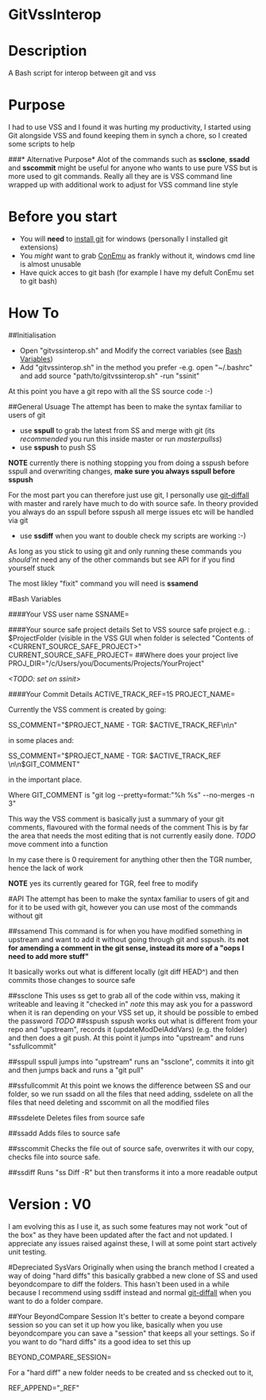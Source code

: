 GitVssInterop
=============

# Description

A Bash script for interop between git and vss

# Purpose
I had to use VSS and I found it was hurting my productivity, I started using Git alongside VSS and found keeping them in synch a chore, so I created some scripts to help

###* Alternative Purpose*
Alot of the commands such as **ssclone**, **ssadd** and **sscommit** might be useful for anyone who wants to use pure VSS but is more used to git commands. Really all they are is 
VSS command line wrapped up with additional work to adjust for VSS command line style 

# Before you start
- You will **need** to [install git](http://git-scm.com/book/en/v2/Getting-Started-Installing-Git) for windows (personally I installed git extensions)
- You *might* want to grab [ConEmu](https://code.google.com/p/conemu-maximus5/) as frankly without it, windows cmd line is almost unusable
- Have quick acces to git bash (for example I have my defult ConEmu set to git bash)

# How To

##Initialisation 
- Open "gitvssinterop.sh" and Modify the correct variables (see [Bash Variables](https://github.com/chrispepper1989/GitVssInterop#bash-variables))
- Add "gitvssinterop.sh" in the method you prefer
  -e.g. open "~/.bashrc" and add source "path/to/gitvssinterop.sh"
-run "ssinit"

At this point you have a git repo with all the SS source code :-)

##General Usuage
The attempt has been to make the syntax familiar to users of git

- use **sspull** to grab the latest from SS and merge with git (its *recommended* you run this inside master or run *masterpullss*)
- use **sspush** to push SS

**NOTE** currently there is nothing stopping you from doing a sspush before sspull and overwriting changes, **make sure you always sspull before sspush**


For the most part you can therefore just use git, I personally use [git-diffall](https://github.com/thenigan/git-diffall) with master and rarely have much to do with source safe. In theory provided you always do an sspull before sspush all merge issues etc will be handled via git


- use **ssdiff** when you want to double check my scripts are working :-)


As long as you stick to using git and only running these commands you *should'nt* need any of the other commands but see API for if you find yourself stuck


The most likley "fixit" command you will need is 
**ssamend**

#Bash Variables

####Your VSS user name
SSNAME=

####Your source safe project details
Set to VSS source safe project e.g. : $ProjectFolder (visible in the VSS GUI when folder is selected "Contents of <CURRENT_SOURCE_SAFE_PROJECT>"
CURRENT_SOURCE_SAFE_PROJECT=
##Where does your project live
PROJ_DIR="/c/Users/you/Documents/Projects/YourProject"

*<TODO: set on ssinit>*

####Your Commit Details
ACTIVE_TRACK_REF=15
PROJECT_NAME=

Currently the VSS comment is created by going:

SS_COMMENT="$PROJECT_NAME - TGR: $ACTIVE_TRACK_REF\n\n" 

in some places and:

SS_COMMENT="$PROJECT_NAME - TGR: $ACTIVE_TRACK_REF  \n\n$GIT_COMMENT"	

in the important place.

Where GIT_COMMENT is "git log --pretty=format:"%h %s" --no-merges -n 3" 

This way the VSS comment is basically just a summary of your git comments, flavoured with the formal needs of the comment
This is by far the area that needs the most editing that is not currently easily done. *TODO* move comment into a function

In my case there is 0 requirement for anything other then the TGR number, hence the lack of work

**NOTE** yes its currently geared for TGR, feel free to modify

#API
The attempt has been to make the syntax familiar to users of git and for it to be used with git, however you can use most of the commands without git

##ssamend
This command is for when you have modified something in upstream and want to add it without going through git and sspush.
its **not for amending a comment in the git sense, instead its more of a "oops I need to add more stuff"**

It basically works out what is different locally (git diff HEAD^) and then commits those changes to source safe

##ssclone
This uses ss get to grab all of the code within vss, making it writeable and leaving it "checked in"
*note* this may ask you for a password when it is ran depending on your VSS set up, it should be possible to embed the password *TODO*
##sspush
sspush works out what is different from your repo and "upstream", records it (updateModDelAddVars) (e.g. the folder) and then does a git push. At this point it jumps into "upstream" and runs "ssfullcommit"

##sspull
sspull jumps into "upstream" runs an "ssclone", commits it into git and then jumps back and runs a "git pull"

##ssfullcommit
At this point we knows the difference between SS and our folder, so we run ssadd on all the files that need adding, ssdelete on all the files that need deleting and sscommit on all the modified files

##ssdelete
Deletes files from source safe

##ssadd
Adds files to source safe

##sscommit
Checks the file out of source safe, overwrites it with our copy, checks file into source safe.

##ssdiff
Runs "ss Diff -R" but then transforms it into a more readable output

# Version : V0
I am evolving this as I use it, as such some features may not work "out of the box" as they have been updated after the fact and not updated. I appreciate any issues raised against these, I will at some point start actively unit testing.


#Depreciated SysVars
Originally when using the branch method I created a way of doing "hard diffs" this basically grabbed a new clone of SS and used beyondcompare to diff the folders. This hasn't been used in a while because I recommend using ssdiff instead and normal [git-diffall](https://github.com/thenigan/git-diffall) when you want to do a folder compare. 

##Your BeyondCompare Session
It's better to create a beyond compare session so you can set it up how you like, basically when you use beyondcompare you can save a "session" that keeps all your settings. So if you want to do "hard diffs" its a good idea to set this up

BEYOND_COMPARE_SESSION=

For a "hard diff" a new folder needs to be created and ss checked out to it,

REF_APPEND="_REF"


